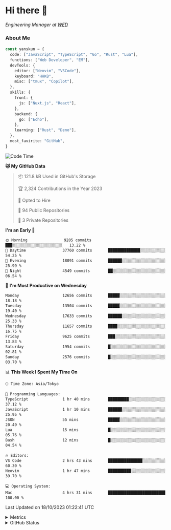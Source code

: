 # Hi there&nbsp;:wave:

<!-- ![Alt text](https://spotify-recently-played-readme.vercel.app/api?user=31kynbuubkiu3r4qh4hjuaglhfay) -->

_Engineering Manager at [WED](https://github.com/wedinc)_

### About Me

```ts
const yanskun = {
  code: ["JavaScript", "TypeScript", "Go", "Rust", "Lua"],
  functions: ["Web Developer", "EM"],
  devTools: {
    editor: ["Neovim", "VSCode"],
    keyboard: "HHKB",
    misc: ["tmux", "Copilot"],
  },
  skills: {
    front: {
      js: ["Nuxt.js", "React"],
    },
    backend: {
      go: ["Echo"],
    },
    learning: ["Rust", "Deno"],
  },
  most_favirite: "GitHub",
}
```

<!--START_SECTION:waka-->
![Code Time](http://img.shields.io/badge/Code%20Time-506%20hrs%2053%20mins-blue)

**🐱 My GitHub Data** 

> 📦 121.8 kB Used in GitHub's Storage 
 > 
> 🏆 2,324 Contributions in the Year 2023
 > 
> 💼 Opted to Hire
 > 
> 📜 94 Public Repositories 
 > 
> 🔑 3 Private Repositories 
 > 
**I'm an Early 🐤** 

```text
🌞 Morning                9205 commits        ███░░░░░░░░░░░░░░░░░░░░░░   13.22 % 
🌆 Daytime                37760 commits       ██████████████░░░░░░░░░░░   54.25 % 
🌃 Evening                18091 commits       ██████░░░░░░░░░░░░░░░░░░░   25.99 % 
🌙 Night                  4549 commits        ██░░░░░░░░░░░░░░░░░░░░░░░   06.54 % 
```
📅 **I'm Most Productive on Wednesday** 

```text
Monday                   12656 commits       █████░░░░░░░░░░░░░░░░░░░░   18.18 % 
Tuesday                  13504 commits       █████░░░░░░░░░░░░░░░░░░░░   19.40 % 
Wednesday                17633 commits       ██████░░░░░░░░░░░░░░░░░░░   25.33 % 
Thursday                 11657 commits       ████░░░░░░░░░░░░░░░░░░░░░   16.75 % 
Friday                   9625 commits        ███░░░░░░░░░░░░░░░░░░░░░░   13.83 % 
Saturday                 1954 commits        █░░░░░░░░░░░░░░░░░░░░░░░░   02.81 % 
Sunday                   2576 commits        █░░░░░░░░░░░░░░░░░░░░░░░░   03.70 % 
```


📊 **This Week I Spent My Time On** 

```text
🕑︎ Time Zone: Asia/Tokyo

💬 Programming Languages: 
TypeScript               1 hr 40 mins        █████████░░░░░░░░░░░░░░░░   37.12 % 
JavaScript               1 hr 10 mins        ██████░░░░░░░░░░░░░░░░░░░   25.95 % 
JSON                     55 mins             █████░░░░░░░░░░░░░░░░░░░░   20.49 % 
Lua                      15 mins             █░░░░░░░░░░░░░░░░░░░░░░░░   05.76 % 
Bash                     12 mins             █░░░░░░░░░░░░░░░░░░░░░░░░   04.54 % 

🔥 Editors: 
VS Code                  2 hrs 43 mins       ███████████████░░░░░░░░░░   60.30 % 
Neovim                   1 hr 47 mins        ██████████░░░░░░░░░░░░░░░   39.70 % 

💻 Operating System: 
Mac                      4 hrs 31 mins       █████████████████████████   100.00 % 
```


 Last Updated on 18/10/2023 01:22:41 UTC
<!--END_SECTION:waka-->

<details>
  <summary>Metrics</summary>
  <img src="https://github.com/yanskun/yanskun/blob/main/github-metrics.svg" alt="Metrics">
</details>

<details>
  <summary>GitHub Status</summary>
  <picture>
    <source media="(prefers-color-scheme: dark)" srcset="https://raw.githubusercontent.com/yanskun/yanskun/master/profile-summary-card-output/nord_dark/0-profile-details.svg">
   <img src="https://raw.githubusercontent.com/yanskun/yanskun/master/profile-summary-card-output/default/0-profile-details.svg">
  </picture>
  <br>
  <picture>
    <source media="(prefers-color-scheme: dark)" srcset="https://raw.githubusercontent.com/yanskun/yanskun/master/profile-summary-card-output/nord_dark/1-repos-per-language.svg">
   <img src="https://raw.githubusercontent.com/yanskun/yanskun/master/profile-summary-card-output/default/1-repos-per-language.svg">
  </picture>
  <picture>
    <source media="(prefers-color-scheme: dark)" srcset="https://raw.githubusercontent.com/yanskun/yanskun/master/profile-summary-card-output/nord_dark/2-most-commit-language.svg">
   <img src="https://raw.githubusercontent.com/yanskun/yanskun/master/profile-summary-card-output/default/2-most-commit-language.svg">
  </picture>
  <br>
  <picture>
    <source media="(prefers-color-scheme: dark)" srcset="https://raw.githubusercontent.com/yanskun/yanskun/master/profile-summary-card-output/nord_dark/3-stats.svg">
   <img src="https://raw.githubusercontent.com/yanskun/yanskun/master/profile-summary-card-output/default/3-stats.svg">
  </picture>
  <picture>
    <source media="(prefers-color-scheme: dark)" srcset="https://raw.githubusercontent.com/yanskun/yanskun/master/profile-summary-card-output/nord_dark/4-productive-time.svg">
   <img src="https://raw.githubusercontent.com/yanskun/yanskun/master/profile-summary-card-output/default/4-productive-time.svg">
  </picture>
</details>
